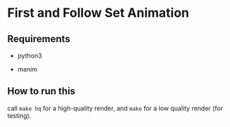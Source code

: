 # First and Follow Set Animation


## Requirements
- python3

- manim

## How to run this
call `make hq` for a high-quality render, and `make` for a low quality render (for testing).

